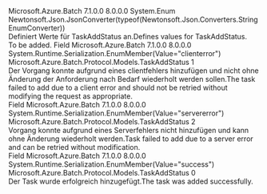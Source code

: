 <Type Name="TaskAddStatus" FullName="Microsoft.Azure.Batch.Protocol.Models.TaskAddStatus">
  <TypeSignature Language="C#" Value="public enum TaskAddStatus" />
  <TypeSignature Language="ILAsm" Value=".class public auto ansi sealed TaskAddStatus extends System.Enum" />
  <TypeSignature Language="DocId" Value="T:Microsoft.Azure.Batch.Protocol.Models.TaskAddStatus" />
  <TypeSignature Language="VB.NET" Value="Public Enum TaskAddStatus" />
  <TypeSignature Language="F#" Value="type TaskAddStatus = " />
  <AssemblyInfo>
    <AssemblyName>Microsoft.Azure.Batch</AssemblyName>
    <AssemblyVersion>7.1.0.0</AssemblyVersion>
    <AssemblyVersion>8.0.0.0</AssemblyVersion>
  </AssemblyInfo>
  <Base>
    <BaseTypeName>System.Enum</BaseTypeName>
  </Base>
  <Attributes>
    <Attribute>
      <AttributeName>Newtonsoft.Json.JsonConverter(typeof(Newtonsoft.Json.Converters.StringEnumConverter))</AttributeName>
    </Attribute>
  </Attributes>
  <Docs>
    <summary>
            <span data-ttu-id="111a3-101">Definiert Werte für TaskAddStatus an.</span><span class="sxs-lookup"><span data-stu-id="111a3-101">Defines values for TaskAddStatus.</span></span>
            </summary>
    <remarks>To be added.</remarks>
  </Docs>
  <Members>
    <Member MemberName="ClientError">
      <MemberSignature Language="C#" Value="ClientError" />
      <MemberSignature Language="ILAsm" Value=".field public static literal valuetype Microsoft.Azure.Batch.Protocol.Models.TaskAddStatus ClientError = int32(1)" />
      <MemberSignature Language="DocId" Value="F:Microsoft.Azure.Batch.Protocol.Models.TaskAddStatus.ClientError" />
      <MemberSignature Language="VB.NET" Value="ClientError" />
      <MemberSignature Language="F#" Value="ClientError = 1" Usage="Microsoft.Azure.Batch.Protocol.Models.TaskAddStatus.ClientError" />
      <MemberType>Field</MemberType>
      <AssemblyInfo>
        <AssemblyName>Microsoft.Azure.Batch</AssemblyName>
        <AssemblyVersion>7.1.0.0</AssemblyVersion>
        <AssemblyVersion>8.0.0.0</AssemblyVersion>
      </AssemblyInfo>
      <Attributes>
        <Attribute>
          <AttributeName>System.Runtime.Serialization.EnumMember(Value="clienterror")</AttributeName>
        </Attribute>
      </Attributes>
      <ReturnValue>
        <ReturnType>Microsoft.Azure.Batch.Protocol.Models.TaskAddStatus</ReturnType>
      </ReturnValue>
      <MemberValue>1</MemberValue>
      <Docs>
        <summary>
            <span data-ttu-id="111a3-102">Der Vorgang konnte aufgrund eines clientfehlers hinzufügen und nicht ohne Änderung der Anforderung nach Bedarf wiederholt werden sollen.</span><span class="sxs-lookup"><span data-stu-id="111a3-102">The task failed to add due to a client error and should not be retried without modifying the request as appropriate.</span></span>
            </summary>
      </Docs>
    </Member>
    <Member MemberName="ServerError">
      <MemberSignature Language="C#" Value="ServerError" />
      <MemberSignature Language="ILAsm" Value=".field public static literal valuetype Microsoft.Azure.Batch.Protocol.Models.TaskAddStatus ServerError = int32(2)" />
      <MemberSignature Language="DocId" Value="F:Microsoft.Azure.Batch.Protocol.Models.TaskAddStatus.ServerError" />
      <MemberSignature Language="VB.NET" Value="ServerError" />
      <MemberSignature Language="F#" Value="ServerError = 2" Usage="Microsoft.Azure.Batch.Protocol.Models.TaskAddStatus.ServerError" />
      <MemberType>Field</MemberType>
      <AssemblyInfo>
        <AssemblyName>Microsoft.Azure.Batch</AssemblyName>
        <AssemblyVersion>7.1.0.0</AssemblyVersion>
        <AssemblyVersion>8.0.0.0</AssemblyVersion>
      </AssemblyInfo>
      <Attributes>
        <Attribute>
          <AttributeName>System.Runtime.Serialization.EnumMember(Value="servererror")</AttributeName>
        </Attribute>
      </Attributes>
      <ReturnValue>
        <ReturnType>Microsoft.Azure.Batch.Protocol.Models.TaskAddStatus</ReturnType>
      </ReturnValue>
      <MemberValue>2</MemberValue>
      <Docs>
        <summary>
            <span data-ttu-id="111a3-103">Vorgang konnte aufgrund eines Serverfehlers nicht hinzufügen und kann ohne Änderung wiederholt werden.</span><span class="sxs-lookup"><span data-stu-id="111a3-103">Task failed to add due to a server error and can be retried without modification.</span></span>
            </summary>
      </Docs>
    </Member>
    <Member MemberName="Success">
      <MemberSignature Language="C#" Value="Success" />
      <MemberSignature Language="ILAsm" Value=".field public static literal valuetype Microsoft.Azure.Batch.Protocol.Models.TaskAddStatus Success = int32(0)" />
      <MemberSignature Language="DocId" Value="F:Microsoft.Azure.Batch.Protocol.Models.TaskAddStatus.Success" />
      <MemberSignature Language="VB.NET" Value="Success" />
      <MemberSignature Language="F#" Value="Success = 0" Usage="Microsoft.Azure.Batch.Protocol.Models.TaskAddStatus.Success" />
      <MemberType>Field</MemberType>
      <AssemblyInfo>
        <AssemblyName>Microsoft.Azure.Batch</AssemblyName>
        <AssemblyVersion>7.1.0.0</AssemblyVersion>
        <AssemblyVersion>8.0.0.0</AssemblyVersion>
      </AssemblyInfo>
      <Attributes>
        <Attribute>
          <AttributeName>System.Runtime.Serialization.EnumMember(Value="success")</AttributeName>
        </Attribute>
      </Attributes>
      <ReturnValue>
        <ReturnType>Microsoft.Azure.Batch.Protocol.Models.TaskAddStatus</ReturnType>
      </ReturnValue>
      <MemberValue>0</MemberValue>
      <Docs>
        <summary>
            <span data-ttu-id="111a3-104">Der Task wurde erfolgreich hinzugefügt.</span><span class="sxs-lookup"><span data-stu-id="111a3-104">The task was added successfully.</span></span>
            </summary>
      </Docs>
    </Member>
  </Members>
</Type>